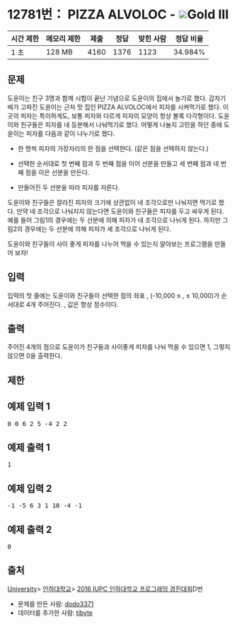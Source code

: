 # 12781번： PIZZA ALVOLOC - <img src="https://static.solved.ac/tier_small/13.svg" style="height:20px" />Gold III


| 시간 제한 | 메모리 제한 | 제출 | 정답 | 맞힌 사람 | 정답 비율 |
| --- | --- | --- | --- | --- | --- |
| 1 초 | 128 MB | 4160 | 1376 | 1123 | 34.984% |


## 문제


도윤이는 친구 3명과 함께 시험이 끝난 기념으로 도윤이의 집에서 놀기로 했다. 갑자기 배가 고파진 도윤이는 근처 맛 집인 PIZZA ALVOLOC에서 피자를 시켜먹기로 했다. 이 곳의 피자는 특이하게도, 보통 피자와 다르게 피자의 모양이 항상 볼록 다각형이다. 도윤이와 친구들은 피자를 네 등분해서 나눠먹기로 했다. 어떻게 나눌지 고민을 하던 중에 도윤이는 피자를 다음과 같이 나누기로 했다.

- 한 명씩 피자의 가장자리의 한 점을 선택한다. (같은 점을 선택하지 않는다.)

- 선택한 순서대로 첫 번째 점과 두 번째 점을 이어 선분을 만들고 세 번째 점과 네 번째 점을 이은 선분을 만든다.

- 만들어진 두 선분을 따라 피자를 자른다.



도윤이와 친구들은 잘라진 피자의 크기에 상관없이 네 조각으로만 나눠지면 먹기로 했다. 만약 네 조각으로 나눠지지 않는다면 도윤이와 친구들은 피자를 두고 싸우게 된다. 예를 들어 그림1의 경우에는 두 선분에 의해 피자가 네 조각으로 나뉘게 된다. 하지만 그림2의 경우에는 두 선분에 의해 피자가 세 조각으로 나뉘게 된다.

도윤이와 친구들이 사이 좋게 피자를 나누어 먹을 수 있는지 알아보는 프로그램을 만들어 보자!




## 입력


입력의 첫 줄에는 도윤이와 친구들이 선택한 점의 좌표 , (-10,000 ≤ , ≤ 10,000)가 순서대로 4개 주어진다. , 값은 항상 정수이다.



## 출력


주어진 4개의 점으로 도윤이가 친구들과 사이좋게 피자를 나눠 먹을 수 있으면 1, 그렇지 않으면 0을 출력한다.




## 제한




## 예제 입력 1


<pre>0 0 6 2 5 -4 2 2
</pre>


## 예제 출력 1


<pre>1
</pre>




## 예제 입력 2


<pre>-1 -5 6 3 1 10 -4 -1
</pre>


## 예제 출력 2


<pre>0
</pre>






## 출처


[University](/category/5)> [인하대학교](/category/336)> [2016 IUPC 인하대학교 프로그래밍 경진대회](/category/detail/1492)D번
- 문제를 만든 사람: [dodo3371](/user/dodo3371)
- 데이터를 추가한 사람: [tibyte](/user/tibyte)




